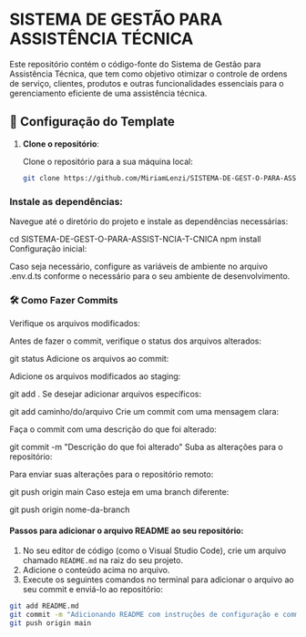 # SISTEMA DE GESTÃO PARA ASSISTÊNCIA TÉCNICA

Este repositório contém o código-fonte do Sistema de Gestão para Assistência Técnica, que tem como objetivo otimizar o controle de ordens de serviço, clientes, produtos e outras funcionalidades essenciais para o gerenciamento eficiente de uma assistência técnica.

## 🚀 Configuração do Template

1. **Clone o repositório**:

   Clone o repositório para a sua máquina local:

   ```bash
   git clone https://github.com/MiriamLenzi/SISTEMA-DE-GEST-O-PARA-ASSIST-NCIA-T-CNICA.git

###  Instale as dependências:

Navegue até o diretório do projeto e instale as dependências necessárias:

cd SISTEMA-DE-GEST-O-PARA-ASSIST-NCIA-T-CNICA
npm install
Configuração inicial:

Caso seja necessário, configure as variáveis de ambiente no arquivo .env.d.ts conforme o necessário para o seu ambiente de desenvolvimento.

### 🛠️ Como Fazer Commits
Verifique os arquivos modificados:

Antes de fazer o commit, verifique o status dos arquivos alterados:

git status
Adicione os arquivos ao commit:

Adicione os arquivos modificados ao staging:


git add .
Se desejar adicionar arquivos específicos:


git add caminho/do/arquivo
Crie um commit com uma mensagem clara:

Faça o commit com uma descrição do que foi alterado:


git commit -m "Descrição do que foi alterado"
Suba as alterações para o repositório:

Para enviar suas alterações para o repositório remoto:


git push origin main
Caso esteja em uma branch diferente:


git push origin nome-da-branch



#### Passos para adicionar o arquivo README ao seu repositório:

1. No seu editor de código (como o Visual Studio Code), crie um arquivo chamado `README.md` na raiz do seu projeto.
2. Adicione o conteúdo acima no arquivo.
3. Execute os seguintes comandos no terminal para adicionar o arquivo ao seu commit e enviá-lo ao repositório:

```bash
git add README.md
git commit -m "Adicionando README com instruções de configuração e commit"
git push origin main